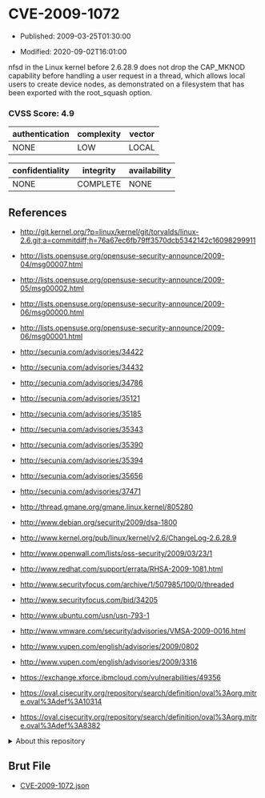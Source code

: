 # CVE-2009-1072

- Published: 2009-03-25T01:30:00

- Modified: 2020-09-02T16:01:00

nfsd in the Linux kernel before 2.6.28.9 does not drop the CAP_MKNOD capability before handling a user request in a thread, which allows local users to create device nodes, as demonstrated on a filesystem that has been exported with the root_squash option.

### CVSS Score: **4.9**

| authentication | complexity | vector |
| --- | --- | --- |
| NONE | LOW | LOCAL |

| confidentiality | integrity | availability |
| --- | --- | --- |
| NONE | COMPLETE | NONE |

## References

* http://git.kernel.org/?p=linux/kernel/git/torvalds/linux-2.6.git;a=commitdiff;h=76a67ec6fb79ff3570dcb5342142c16098299911

* http://lists.opensuse.org/opensuse-security-announce/2009-04/msg00007.html

* http://lists.opensuse.org/opensuse-security-announce/2009-05/msg00002.html

* http://lists.opensuse.org/opensuse-security-announce/2009-06/msg00000.html

* http://lists.opensuse.org/opensuse-security-announce/2009-06/msg00001.html

* http://secunia.com/advisories/34422

* http://secunia.com/advisories/34432

* http://secunia.com/advisories/34786

* http://secunia.com/advisories/35121

* http://secunia.com/advisories/35185

* http://secunia.com/advisories/35343

* http://secunia.com/advisories/35390

* http://secunia.com/advisories/35394

* http://secunia.com/advisories/35656

* http://secunia.com/advisories/37471

* http://thread.gmane.org/gmane.linux.kernel/805280

* http://www.debian.org/security/2009/dsa-1800

* http://www.kernel.org/pub/linux/kernel/v2.6/ChangeLog-2.6.28.9

* http://www.openwall.com/lists/oss-security/2009/03/23/1

* http://www.redhat.com/support/errata/RHSA-2009-1081.html

* http://www.securityfocus.com/archive/1/507985/100/0/threaded

* http://www.securityfocus.com/bid/34205

* http://www.ubuntu.com/usn/usn-793-1

* http://www.vmware.com/security/advisories/VMSA-2009-0016.html

* http://www.vupen.com/english/advisories/2009/0802

* http://www.vupen.com/english/advisories/2009/3316

* https://exchange.xforce.ibmcloud.com/vulnerabilities/49356

* https://oval.cisecurity.org/repository/search/definition/oval%3Aorg.mitre.oval%3Adef%3A10314

* https://oval.cisecurity.org/repository/search/definition/oval%3Aorg.mitre.oval%3Adef%3A8382

<details>
<summary>About this repository</summary> 

  This repository is part of the project [Live Hack CVE](https://github.com/Live-Hack-CVE). Main website can be found [www.live-hack.org](https://www.live-hack.org) 
  
  Made by [Sn0wAlice](https://github.com/Sn0wAlice) for the people that care about security and need to have a feed of the latest CVEs. Hope you enjoy it, don't forget to star the repo and follow me on [Twitter](https://twitter.com/Sn0wAlice) and [Github](https://github.com/Sn0wAlice). And that is my [personnal website](https://www.alice-snow.me/)

  - [Home Page](https://github.com/Live-Hack-CVE)
  - [Framework](https://github.com/Live-Hack-CVE/cve-framework)
  - [CVE database](https://github.com/Live-Hack-CVE/full_database)
  - [Changelog](https://github.com/Live-Hack-CVE/Changelog)
</details>

## Brut File

* [CVE-2009-1072.json](https://raw.githubusercontent.com/Live-Hack-CVE/full_database/main/cves/2009/CVE-2009-1072.json)

